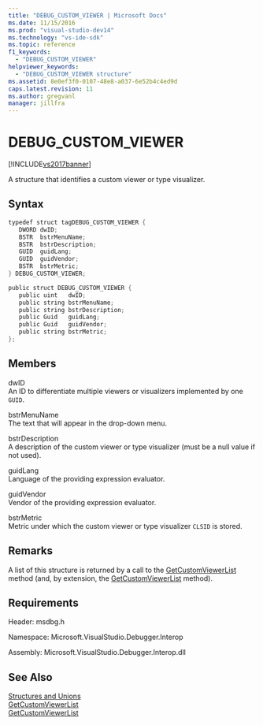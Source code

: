 ```yaml
---
title: "DEBUG_CUSTOM_VIEWER | Microsoft Docs"
ms.date: 11/15/2016
ms.prod: "visual-studio-dev14"
ms.technology: "vs-ide-sdk"
ms.topic: reference
f1_keywords: 
  - "DEBUG_CUSTOM_VIEWER"
helpviewer_keywords: 
  - "DEBUG_CUSTOM_VIEWER structure"
ms.assetid: 8e0ef3f0-0107-48e8-a037-6e52b4c4ed9d
caps.latest.revision: 11
ms.author: gregvanl
manager: jillfra
---
```

# DEBUG_CUSTOM_VIEWER
[!INCLUDE[vs2017banner](../../../includes/vs2017banner.md)]

A structure that identifies a custom viewer or type visualizer.  
  
## Syntax  
  
```cpp  
typedef struct tagDEBUG_CUSTOM_VIEWER {  
   DWORD dwID;  
   BSTR  bstrMenuName;  
   BSTR  bstrDescription;  
   GUID  guidLang;  
   GUID  guidVendor;  
   BSTR  bstrMetric;  
} DEBUG_CUSTOM_VIEWER;  
```  
  
```csharp  
public struct DEBUG_CUSTOM_VIEWER {  
   public uint   dwID;  
   public string bstrMenuName;  
   public string bstrDescription;  
   public Guid   guidLang;  
   public Guid   guidVendor;  
   public string bstrMetric;  
};  
```  
  
## Members  
 dwID  
 An ID to differentiate multiple viewers or visualizers implemented by one `GUID`.  
  
 bstrMenuName  
 The text that will appear in the drop-down menu.  
  
 bstrDescription  
 A description of the custom viewer or type visualizer (must be a null value if not used).  
  
 guidLang  
 Language of the providing expression evaluator.  
  
 guidVendor  
 Vendor of the providing expression evaluator.  
  
 bstrMetric  
 Metric under which the custom viewer or type visualizer `CLSID` is stored.  
  
## Remarks  
 A list of this structure is returned by a call to the [GetCustomViewerList](../../../extensibility/debugger/reference/idebugproperty3-getcustomviewerlist.md) method (and, by extension, the [GetCustomViewerList](../../../extensibility/debugger/reference/ieevisualizerservice-getcustomviewerlist.md) method).  
  
## Requirements  
 Header: msdbg.h  
  
 Namespace: Microsoft.VisualStudio.Debugger.Interop  
  
 Assembly: Microsoft.VisualStudio.Debugger.Interop.dll  
  
## See Also  
 [Structures and Unions](../../../extensibility/debugger/reference/structures-and-unions.md)   
 [GetCustomViewerList](../../../extensibility/debugger/reference/idebugproperty3-getcustomviewerlist.md)   
 [GetCustomViewerList](../../../extensibility/debugger/reference/ieevisualizerservice-getcustomviewerlist.md)
